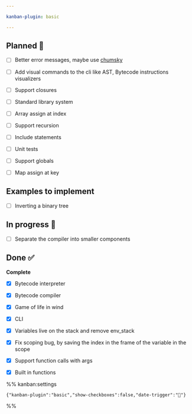 ```yaml
---

kanban-plugin: basic

---
```


## Planned 🤔

- [ ] Better error messages, maybe use [chumsky](https://github.com/zesterer/chumsky/)
- [ ] Add visual commands to the cli like AST, Bytecode instructions visualizers
- [ ] Support closures
- [ ] Standard library system
- [ ] Array assign at index
- [ ] Support recursion
- [ ] Include statements
- [ ] Unit tests
- [ ] Support globals
- [ ] Map assign at key


## Examples to implement

- [ ] Inverting a binary tree


## In progress 🚧

- [ ] Separate the compiler into smaller components


## Done ✅

**Complete**
- [x] Bytecode interpreter
- [x] Bytecode compiler
- [x] Game of life in wind
- [x] CLI
- [x] Variables live on the stack and remove env_stack
- [x] Fix scoping bug, by saving the index in the frame of the variable in the scope
- [x] Support function calls with args
- [x] Built in functions




%% kanban:settings
```
{"kanban-plugin":"basic","show-checkboxes":false,"date-trigger":"📅"}
```
%%